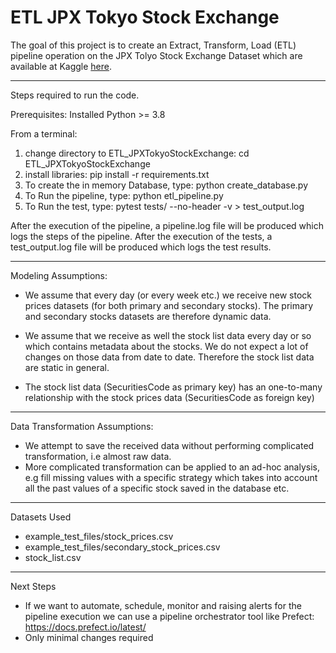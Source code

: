 # ETL JPX Tokyo Stock Exchange
The goal of this project is to create an Extract, Transform, Load (ETL) pipeline operation on the JPX Tolyo Stock Exchange Dataset which are available at Kaggle [here](https://www.kaggle.com/competitions/jpx-tokyo-stock-exchange-prediction/overview).


-------------------------------------------------------------------------------------------------
Steps required to run the code.

Prerequisites: Installed Python >= 3.8

From a terminal:
1. change directory to ETL_JPXTokyoStockExchange: cd ETL_JPXTokyoStockExchange
2. install libraries: pip install -r requirements.txt
3. To create the in memory Database, type: python create_database.py
4. To Run the pipeline, type: python etl_pipeline.py
5. To Run the test, type: pytest tests/ --no-header -v > test_output.log

After the execution of the pipeline, a pipeline.log file will be produced which logs the steps of the pipeline.
After the execution of the tests, a test_output.log file will be produced which logs the test results.


-------------------------------------------------------------------------------------------------
Modeling Assumptions:

- We assume that every day (or every week etc.) we receive new stock prices datasets (for both primary and secondary stocks).
  The primary and secondary stocks datasets are therefore dynamic data.

- We assume that we receive as well the stock list data every day or so which contains metadata about the stocks. We do not expect a lot of changes on
  those data from date to date. Therefore the stock list data are static in general.

- The stock list data (SecuritiesCode as primary key) has an one-to-many relationship with the stock prices data (SecuritiesCode as foreign key)


-------------------------------------------------------------------------------------------------
Data Transformation Assumptions:

- We attempt to save the received data without performing complicated transformation, i.e almost raw data.
- More complicated transformation can be applied to an ad-hoc analysis, e.g fill missing values with a specific strategy
  which takes into account all the past values of a specific stock saved in the database etc.


-------------------------------------------------------------------------------------------------
Datasets Used
 - example_test_files/stock_prices.csv
 - example_test_files/secondary_stock_prices.csv
 - stock_list.csv

 
------------------------------------------------------------------------------------------------- 
Next Steps

 - If we want to automate, schedule, monitor and raising alerts for the pipeline execution we can use a pipeline orchestrator tool like Prefect: https://docs.prefect.io/latest/
 - Only minimal changes required
